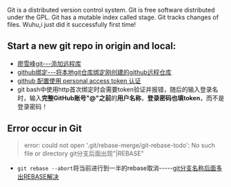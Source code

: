Git is a distributed version control system.
Git is free software distributed under the GPL.
Git has a mutable index called stage.
Git tracks changes of files.
Wuhu,i just did it successfully first time!

## Start a new git repo in origin and local:
* [廖雪峰git---添加远程库](https://www.liaoxuefeng.com/wiki/896043488029600/898732864121440)
* [github绑定---将本地git仓库绑定刚创建的github远程仓库](https://blog.csdn.net/yanlaifan/article/details/111366324)
* [github 配置使用 personal access token 认证](https://segmentfault.com/a/1190000040544939)
* git bash中使用http首次绑定时会需要token验证并报错，随后的输入登录名时，输入**完整GitHub账号"@"之前**的**用户名称**，**登录密码也填token**，而不是登录密码！

## Error occur in Git
> error: could not open '.git/rebase-merge/git-rebase-todo': No such file or directory
> git分支后面出现"|REBASE"
* `git rebase --abort`将当前进行到一半的rebase取消-----[git分支名称后面多出REBASE解决](https://blog.csdn.net/Small_Lee/article/details/82150794)
